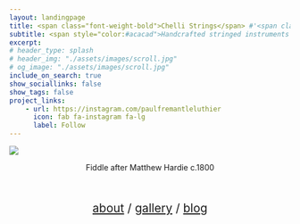 ```yaml
---
layout: landingpage
title: <span class="font-weight-bold">Chelli Strings</span> #'<span class="chulapa">Chelli Strings</span>'
subtitle: <span style="color:#acacad">Handcrafted stringed instruments made in Sussex, UK</span>
excerpt: 
# header_type: splash
# header_img: "./assets/images/scroll.jpg"
# og_image: "./assets/images/scroll.jpg"
include_on_search: true
show_sociallinks: false
show_tags: false
project_links:
    - url: https://instagram.com/paulfremantleluthier
      icon: fab fa-instagram fa-lg
      label: Follow
---
```

<script src="/assets/public/masonry.pkgd.min.js"></script>
<script src="/assets/public/imagesloaded.pkgd.min.js"></script>


<!-- <img height="1000" style="margin-bottom: 5px;" src="gallery/fiddle/hero.png"/> -->
<div id="masonry">
    <div class="image-item">
        <img src="gallery/fiddle/hero.png"/>
        <p style="text-align:center;">Fiddle after Matthew Hardie c.1800</p>
    </div>
</div>

<br/>
<p style="text-align:center;font-size:150%" >
<a href="/about">about</a>  / <a href="/gallery">gallery</a> /  <a href="https://paulfremantleluthier.substack.com/archive">blog</a>
</p>

<script type="text/javascript">

  
    
    var elem = document.getElementById('masonry');
    var msnry = new Masonry( elem, {
        itemSelector: '.image-item',
        columnWidth: 2000
    });

    imagesLoaded(elem, () => msnry.layout());
    
</script>

